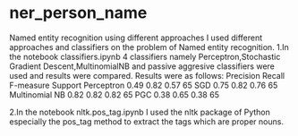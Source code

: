 # ner_person_name
Named entity recognition using different approaches
I used different approaches and classifiers on the problem of Named entity recognition.
1.In the notebook classifiers.ipynb 4 classifiers namely Perceptron,Stochastic Gradient Descent,MultinomialNB and passive aggresive classifiers were used and results were compared.
Results were as follows:
                  Precision Recall  F-measure   Support
Perceptron         0.49      0.82      0.57        65
SGD                0.75      0.82      0.76        65
Multinomial NB     0.82      0.82      0.82        65
PGC                0.38      0.65      0.38        65

2.In the notebook nltk.pos_tag.ipynb I used the nltk package of Python especially the pos_tag method to extract the tags which are proper nouns.
